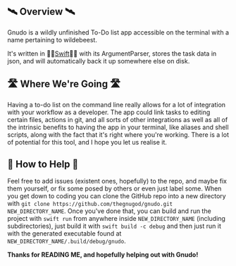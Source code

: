 🛰️ Overview 🛰️
--------------

Gnudo is a wildly unfinished To-Do list app accessible on the terminal with a name pertaining to wildebeest.

It's written in 🐦‍🔥[Swift](swift.org)🐦‍🔥 with its ArgumentParser, stores the task data in json, and will automatically back it up somewhere else on disk.

🛣️ Where We're Going 🛣️
-----------------------
Having a to-do list on the command line really allows for a lot of integration with your workflow as a developer. The app could link tasks to editing certain files, actions in git, and all sorts of other integrations as well as all of the intrinsic benefits to having the app in your terminal, like aliases and shell scripts, along with the fact that it's right where you're working. There is a lot of potential for this tool, and I hope you let us realise it.

🙋 How to Help 🙋
-----------------

Feel free to add issues (existent ones, hopefully) to the repo, and maybe fix them yourself, or fix some posed by others or even just label some. When you get down to coding you can clone the GitHub repo into a new directory with `git clone https://github.com/thegnugod/gnudo.git NEW_DIRECTORY_NAME`. Once you've done that, you can build and run the project with `swift run` from anywhere inside `NEW_DIRECTORY_NAME` (including subdirectories), just build it with `swift build -c debug` and then just run it with the generated executable found at `NEW_DIRECTORY_NAME/.build/debug/gnudo`.

**Thanks for READING ME, and hopefully helping out with Gnudo!**
